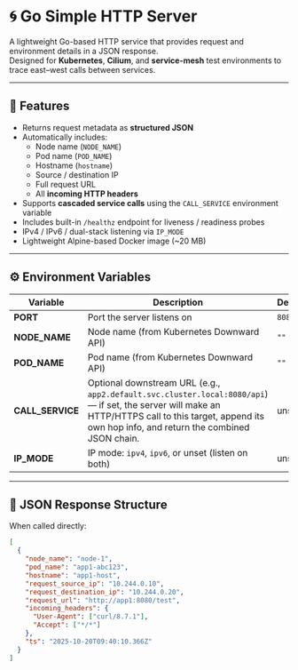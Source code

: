 # 🌀 Go Simple HTTP Server

A lightweight Go-based HTTP service that provides request and environment details in a JSON response.  
Designed for **Kubernetes**, **Cilium**, and **service-mesh** test environments to trace east–west calls between services.

---

## 🚀 Features

- Returns request metadata as **structured JSON**
- Automatically includes:
  - Node name (`NODE_NAME`)
  - Pod name (`POD_NAME`)
  - Hostname (`hostname`)
  - Source / destination IP
  - Full request URL
  - All **incoming HTTP headers**
- Supports **cascaded service calls** using the `CALL_SERVICE` environment variable
- Includes built-in `/healthz` endpoint for liveness / readiness probes
- IPv4 / IPv6 / dual-stack listening via `IP_MODE`
- Lightweight Alpine-based Docker image (~20 MB)

---

## ⚙️ Environment Variables

| Variable | Description | Default |
|-----------|--------------|----------|
| **PORT** | Port the server listens on | `8080` |
| **NODE_NAME** | Node name (from Kubernetes Downward API) | `""` |
| **POD_NAME** | Pod name (from Kubernetes Downward API) | `""` |
| **CALL_SERVICE** | Optional downstream URL (e.g., `app2.default.svc.cluster.local:8080/api`) — if set, the server will make an HTTP/HTTPS call to this target, append its own hop info, and return the combined JSON chain. | unset |
| **IP_MODE** | IP mode: `ipv4`, `ipv6`, or unset (listen on both) | unset |

---

## 🔗 JSON Response Structure

When called directly:

```json
[
  {
    "node_name": "node-1",
    "pod_name": "app1-abc123",
    "hostname": "app1-host",
    "request_source_ip": "10.244.0.10",
    "request_destination_ip": "10.244.0.20",
    "request_url": "http://app1:8080/test",
    "incoming_headers": {
      "User-Agent": ["curl/8.7.1"],
      "Accept": ["*/*"]
    },
    "ts": "2025-10-20T09:40:10.366Z"
  }
]
